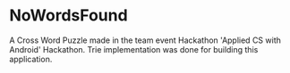 # NoWordsFound

A Cross Word Puzzle made in the team event Hackathon 'Applied CS with Android' Hackathon. Trie implementation was done for building this application.
